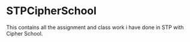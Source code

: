 # STPCipherSchool
This contains all the assignment and class work i have done in STP with Cipher School.

